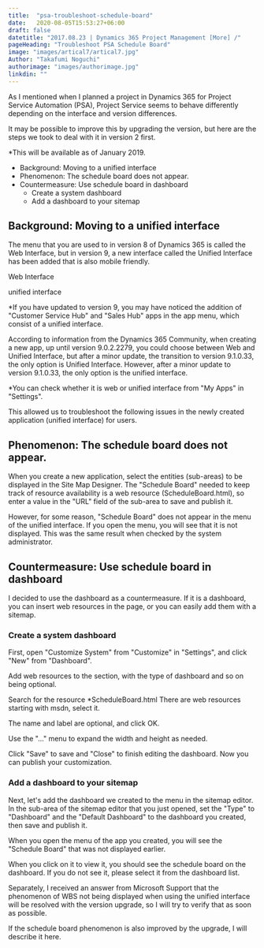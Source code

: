 ```yaml
---
title:  "psa-troubleshoot-schedule-board"
date:   2020-08-05T15:53:27+06:00
draft: false
datetitle: "2017.08.23 | Dynamics 365 Project Management [More] /"
pageHeading: "Troubleshoot PSA Schedule Board"
image: "images/artical7/artical7.jpg"
Author: "Takafumi Noguchi"
authorimage: "images/authorimage.jpg"
linkdin: ""
---
```

<!-- Intro  -->
As I mentioned when I planned a project in Dynamics 365 for Project Service Automation (PSA), Project Service seems to behave differently depending on the interface and version differences.

It may be possible to improve this by upgrading the version, but here are the steps we took to deal with it in version 2 first.

*This will be available as of January 2019.

<!-- Table Of Content -->
* Background: Moving to a unified interface
* Phenomenon: The schedule board does not appear.
* Countermeasure: Use schedule board in dashboard
  * Create a system dashboard
  * Add a dashboard to your sitemap

## Background: Moving to a unified interface
The menu that you are used to in version 8 of Dynamics 365 is called the Web Interface, but in version 9, a new interface called the Unified Interface has been added that is also mobile friendly.

<!-- Center -->
Web Interface
<!-- Image= psa-trouble01.png -->
unified interface
<!-- Image= psa-trouble02.png -->

*If you have updated to version 9, you may have noticed the addition of "Customer Service Hub" and "Sales Hub" apps in the app menu, which consist of a unified interface.
<!-- Image= psa-trouble03.png -->

According to information from the Dynamics 365 Community, when creating a new app, up until version 9.0.2.2279, you could choose between Web and Unified Interface, but after a minor update, the transition to version 9.1.0.33, the only option is Unified Interface. However, after a minor update to version 9.1.0.33, the only option is the unified interface.

*You can check whether it is web or unified interface from "My Apps" in "Settings".
<!-- Image= psa-trouble04.png -->

This allowed us to troubleshoot the following issues in the newly created application (unified interface) for users.

## Phenomenon: The schedule board does not appear.
When you create a new application, select the entities (sub-areas) to be displayed in the Site Map Designer. The "Schedule Board" needed to keep track of resource availability is a web resource (ScheduleBoard.html), so enter a value in the "URL" field of the sub-area to save and publish it.
<!-- Image= psa-trouble05.png -->

However, for some reason, "Schedule Board" does not appear in the menu of the unified interface.
If you open the menu, you will see that it is not displayed. This was the same result when checked by the system administrator.
<!-- Image= psa-trouble06.png -->

## Countermeasure: Use schedule board in dashboard
I decided to use the dashboard as a countermeasure.
If it is a dashboard, you can insert web resources in the page, or you can easily add them with a sitemap.

### Create a system dashboard
First, open "Customize System" from "Customize" in "Settings", and click "New" from "Dashboard".
<!-- Image= psa-trouble07.png -->

Add web resources to the section, with the type of dashboard and so on being optional.
<!-- Image= psa-trouble08.png -->

Search for the resource *ScheduleBoard.html There are web resources starting with msdn, select it.
<!-- Image= psa-trouble09.png -->

The name and label are optional, and click OK.
<!-- Image= psa-trouble10.png -->

Use the "..." menu to expand the width and height as needed.
<!-- Image= psa-trouble11.png -->

Click "Save" to save and "Close" to finish editing the dashboard. Now you can publish your customization.
<!-- Image= psa-trouble12.png -->

### Add a dashboard to your sitemap
Next, let's add the dashboard we created to the menu in the sitemap editor. In the sub-area of the sitemap editor that you just opened, set the "Type" to "Dashboard" and the "Default Dashboard" to the dashboard you created, then save and publish it.
<!-- Image= psa-trouble13.png -->

When you open the menu of the app you created, you will see the "Schedule Board" that was not displayed earlier.
<!-- Image= psa-trouble14.png -->

When you click on it to view it, you should see the schedule board on the dashboard. If you do not see it, please select it from the dashboard list.
<!-- Image= psa-trouble15.png -->

Separately, I received an answer from Microsoft Support that the phenomenon of WBS not being displayed when using the unified interface will be resolved with the version upgrade, so I will try to verify that as soon as possible.

If the schedule board phenomenon is also improved by the upgrade, I will describe it here.